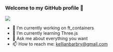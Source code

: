 ### Welcome to my GitHub profile 👋

<p>
  <img src="https://badge42.vercel.app/api/v2/cl32f50m2004909ldjgnbzhyl/stats?cursusId=21&coalitionId=50">
</p>

- 🔭 I’m currently working on ft_containers
- 🌱 I’m currently learning Three.js
- 💬 Ask me about everything you want
- 📫 How to reach me: kellianbarbry@gmail.com
